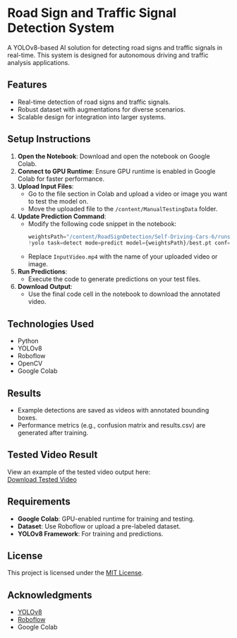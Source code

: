# Road Sign and Traffic Signal Detection System

A YOLOv8-based AI solution for detecting road signs and traffic signals in real-time. This system is designed for autonomous driving and traffic analysis applications.

## Features
- Real-time detection of road signs and traffic signals.
- Robust dataset with augmentations for diverse scenarios.
- Scalable design for integration into larger systems.

## Setup Instructions
1. **Open the Notebook**: Download and open the notebook on Google Colab.
2. **Connect to GPU Runtime**: Ensure GPU runtime is enabled in Google Colab for faster performance.
3. **Upload Input Files**:
   - Go to the file section in Colab and upload a video or image you want to test the model on.
   - Move the uploaded file to the `/content/ManualTestingData` folder.
4. **Update Prediction Command**:
   - Modify the following code snippet in the notebook:
     ```python
     weightsPath="/content/RoadSignDetection/Self-Driving-Cars-6/runs/detect/train/weights"
     !yolo task=detect mode=predict model={weightsPath}/best.pt conf=.25 source='/content/ManualTestingData/InputVideo.mp4' save=True
     ```
   - Replace `InputVideo.mp4` with the name of your uploaded video or image.
5. **Run Predictions**:
   - Execute the code to generate predictions on your test files.
6. **Download Output**:
   - Use the final code cell in the notebook to download the annotated video.

## Technologies Used
- Python
- YOLOv8
- Roboflow
- OpenCV
- Google Colab

## Results
- Example detections are saved as videos with annotated bounding boxes.
- Performance metrics (e.g., confusion matrix and results.csv) are generated after training.

## Tested Video Result
View an example of the tested video output here:  
[Download Tested Video](https://drive.google.com/file/d/18RE01fxlee7mfv4yS-3NhS4Zetf3BJVE/view?usp=sharing)

## Requirements
- **Google Colab**: GPU-enabled runtime for training and testing.
- **Dataset**: Use Roboflow or upload a pre-labeled dataset.
- **YOLOv8 Framework**: For training and predictions.

## License
This project is licensed under the [MIT License](LICENSE).

## Acknowledgments
- [YOLOv8](https://ultralytics.com/yolov8)
- [Roboflow](https://roboflow.com/)
- Google Colab
